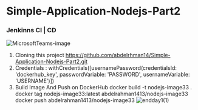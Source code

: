# Simple-Application-Nodejs-Part2
### Jenkinns CI | CD 
![MicrosoftTeams-image](https://user-images.githubusercontent.com/42601017/199500683-f6022849-3794-49c8-8043-2913806e5e44.png)

1. Cloning this project https://github.com/abdelrhman14/Simple-Application-Nodejs-Part2.git
2. Credentials : withCredentials([usernamePassword(credentialsId: 'dockerhub_key', passwordVariable: 'PASSWORD', usernameVariable: 'USERNAME')])
3. Build Image And Push on DockerHub
    docker build -t nodejs-image33 .
    docker tag nodejs-image33:latest abdelrahman1413/nodejs-image33
    docker push abdelrahman1413/nodejs-image33
![endday1(1)](https://user-images.githubusercontent.com/42601017/199501655-d58e56a7-ce09-491e-9257-73739cf3e05d.png)
